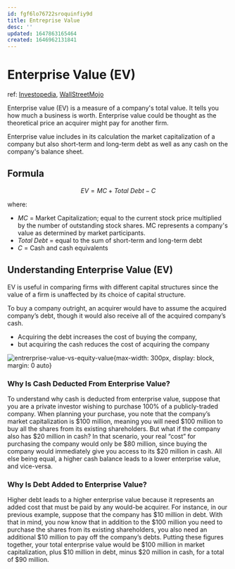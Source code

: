 ```yaml
---
id: fgf6lo76722sroquinfiy9d
title: Entreprise Value
desc: ''
updated: 1647863165464
created: 1646962131841
---
```

# Enterprise Value (EV)
ref: [Investopedia](https://www.investopedia.com/terms/e/enterprisevalue.asp), [WallStreetMojo](https://www.wallstreetmojo.com/equity-value-vs-enterprise-value-calculate-formula/)

Enterprise value (EV) is a measure of a company's total value. It tells you how much a business is worth. Enterprise value could be thought as the theoretical price an acquirer might pay for another firm.

Enterprise value includes in its calculation the market capitalization of a company but also short-term and long-term debt as well as any cash on the company's balance sheet.

## Formula

$$EV = MC + Total\ Debt − C$$

where:
- $MC$ = Market Capitalization; equal to the current stock price multiplied by the number of outstanding stock shares. MC represents a company's value as determined by market participants.
- $Total\ Debt$ = equal to the sum of short-term and long-term debt
- $C$ = Cash and cash equivalents

## Understanding Enterprise Value (EV)

EV is useful in comparing firms with different capital structures since the value of a firm is unaffected by its choice of capital structure.

To buy a company outright, an acquirer would have to assume the acquired company’s debt, though it would also receive all of the acquired company’s cash. 
- Acquiring the debt increases the cost of buying the company, 
- but acquiring the cash reduces the cost of acquiring the company

![entrerprise-value-vs-equity-value](https://cdn.wallstreetmojo.com/wp-content/uploads/2014/04/Enterprise-Value-Vs-Equity-Value-Diagram.png.webp){max-width: 300px, display: block, margin: 0 auto}

### Why Is Cash Deducted From Enterprise Value?
To understand why cash is deducted from enterprise value, suppose that you are a private investor wishing to purchase 100% of a publicly-traded company. When planning your purchase, you note that the company’s market capitalization is $100 million, meaning you will need $100 million to buy all the shares from its existing shareholders. But what if the company also has $20 million in cash? In that scenario, your real “cost” for purchasing the company would only be $80 million, since buying the company would immediately give you access to its $20 million in cash. All else being equal, a higher cash balance leads to a lower enterprise value, and vice-versa.

### Why Is Debt Added to Enterprise Value?
Higher debt leads to a higher enterprise value because it represents an added cost that must be paid by any would-be acquirer. For instance, in our previous example, suppose that the company has $10 million in debt. With that in mind, you now know that in addition to the $100 million you need to purchase the shares from its existing shareholders, you also need an additional $10 million to pay off the company’s debts. Putting these figures together, your total enterprise value would be $100 million in market capitalization, plus $10 million in debt, minus $20 million in cash, for a total of $90 million.